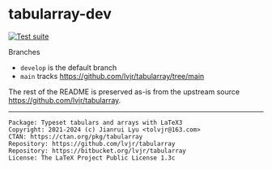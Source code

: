 # tabularray-dev

[![Test suite](https://github.com/muzimuzhi/tabularray-dev/actions/workflows/texlive.yml/badge.svg)](https://github.com/muzimuzhi/tabularray-dev/actions/workflows/texlive.yml)

Branches
- `develop` is the default branch
- `main` tracks https://github.com/lvjr/tabularray/tree/main

The rest of the README is preserved as-is from the upstream source https://github.com/lvjr/tabularray.

------

```
Package: Typeset tabulars and arrays with LaTeX3
Copyright: 2021-2024 (c) Jianrui Lyu <tolvjr@163.com>
CTAN: https://ctan.org/pkg/tabularray
Repository: https://github.com/lvjr/tabularray
Repository: https://bitbucket.org/lvjr/tabularray
License: The LaTeX Project Public License 1.3c
```